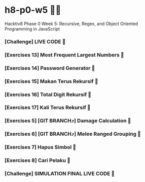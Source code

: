 # h8-p0-w5 🦊📑
Hacktiv8 Phase 0 Week 5: Recursive, Regex, and Object Oriented Programming in JavaScript

### [Challenge] LIVE CODE 💯
### [Exercises 13] Most Frequent Largest Numbers 💯
### [Exercises 14] Password Generator 💯
### [Exercises 15] Makan Terus Rekursif 💯
### [Exercises 16] Total Digit Rekursif 💯
### [Exercises 17] Kali Terus Rekursif 💯
### [Exercises 5] [GIT BRANCH⤴️] Damage Calculation 💯
### [Exercises 6] [GIT BRANCH⤴️] Melee Ranged Grouping 💯
### [Exercises 7] Hapus Simbol 💯
### [Exercises 8] Cari Pelaku 💯
### [Challenge] SIMULATION FINAL LIVE CODE 💯
